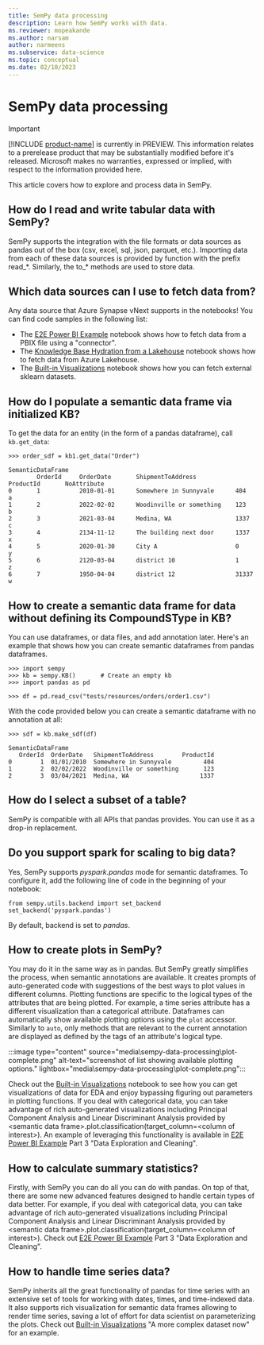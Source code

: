 ```yaml
---
title: SemPy data processing
description: Learn how SemPy works with data.
ms.reviewer: mopeakande
ms.author: narsam
author: narmeens
ms.subservice: data-science
ms.topic: conceptual
ms.date: 02/10/2023
---
```


# SemPy data processing

> [!IMPORTANT]
> [!INCLUDE [product-name](../includes/product-name.md)] is currently in PREVIEW. This information relates to a prerelease product that may be substantially modified before it's released. Microsoft makes no warranties, expressed or implied, with respect to the information provided here.

This article covers how to explore and process data in SemPy.

## How do I read and write tabular data with SemPy?

SemPy supports the integration with the file formats or data sources as pandas out of the box (csv, excel, sql, json, parquet, etc.). Importing data from each of these data sources is provided by function with the prefix read_\*. Similarly, the to_\* methods are used to store data.  

## Which data sources can I use to fetch data from?

Any data source that Azure Synapse vNext supports in the notebooks! You can find code samples in the following list:

- The [E2E Power BI Example](e2e-powerbi-example.md) notebook shows how to fetch data from a PBIX file using a "connector".
- The [Knowledge Base Hydration from a Lakehouse](sempy-kb-hydration-lakehouse.md) notebook shows how to fetch data from Azure Lakehouse.
- The [Built-in Visualizations](sempy-built-in-visualizations.md) notebook shows how you can fetch external sklearn datasets.

## How do I populate a semantic data frame via initialized KB?

To get the data for an entity (in the form of a pandas dataframe), call `kb.get_data`:

```
>>> order_sdf = kb1.get_data("Order")
```

```
SemanticDataFrame
        OrderId     OrderDate       ShipmentToAddress           ProductId       NoAttribute
0       1           2010-01-01      Somewhere in Sunnyvale      404             a
1       2           2022-02-02      Woodinville or something    123             b
2       3           2021-03-04      Medina, WA                  1337            c
3       4           2134-11-12      The building next door      1337            x
4       5           2020-01-30      City A                      0               y
5       6           2120-03-04      district 10                 1               z
6       7           1950-04-04      district 12                 31337           w
```

## How to create a semantic data frame for data without defining its CompoundSType in KB?

You can use dataframes, or data files, and add annotation later. Here's an example that shows how you can create semantic dataframes from pandas dataframes.

```
>>> import sempy
>>> kb = sempy.KB()       # Create an empty kb
>>> import pandas as pd
```

```
>>> df = pd.read_csv("tests/resources/orders/order1.csv")
```

With the code provided below you can create a semantic dataframe with no annotation at all:

```
>>> sdf = kb.make_sdf(df)
```

```
SemanticDataFrame
   OrderId  OrderDate   ShipmentToAddress        ProductId
0        1  01/01/2010  Somewhere in Sunnyvale         404
1        2  02/02/2022  Woodinville or something       123
2        3  03/04/2021  Medina, WA                    1337
```

## How do I select a subset of a table?

SemPy is compatible with all APIs that pandas provides. You can use it as a drop-in replacement.

## Do you support spark for scaling to big data?

Yes, SemPy supports *pyspark.pandas* mode for semantic dataframes. To configure it, add the following line of code in the beginning of your notebook:

```
from sempy.utils.backend import set_backend
set_backend('pyspark.pandas')
```

By default, backend is set to *pandas*.

## How to create plots in SemPy?

You may do it in the same way as in pandas. But SemPy greatly simplifies the process, when semantic annotations are available. It creates prompts of auto-generated code with suggestions of the best ways to plot values in different columns. Plotting functions are specific to the logical types of the attributes that are being plotted. For example, a time series attribute has a different visualization than a categorical attribute. Dataframes can automatically show available plotting options using the `plot` accessor. Similarly to `auto`, only methods that are relevant to the current annotation are displayed as defined by the tags of an attribute's logical type.

:::image type="content" source="media\sempy-data-processing\plot-complete.png" alt-text="screenshot of list showing available plotting options." lightbox="media\sempy-data-processing\plot-complete.png":::

Check out the [Built-in Visualizations](sempy-built-in-visualizations.md) notebook to see how you can get visualizations of data for EDA and enjoy bypassing figuring out parameters in plotting functions. If you deal with categorical data, you can take advantage of rich auto-generated visualizations including Principal Component Analysis and Linear Discriminant Analysis provided by \<semantic data frame>.plot.classification(target_column=\<column of interest>). An example of leveraging this functionality is available in [E2E Power BI Example](e2e-powerbi-example.md) Part 3 "Data Exploration and Cleaning".

## How to calculate summary statistics?

Firstly, with SemPy you can do all you can do with pandas. On top of that, there are some new advanced features designed to handle certain types of data better. For example, if you deal with categorical data, you can take advantage of rich auto-generated visualizations including Principal Component Analysis and Linear Discriminant Analysis provided by \<semantic data frame>.plot.classification(target_column=\<column of interest>). Check out [E2E Power BI Example](e2e-powerbi-example.md) Part 3 "Data Exploration and Cleaning".

## How to handle time series data?

SemPy inherits all the great functionality of pandas for time series with an extensive set of tools for working with dates, times, and time-indexed data. It also supports rich visualization for semantic data frames allowing to render time series, saving a lot of effort for data scientist on parameterizing the plots. Check out [Built-in Visualizations](sempy-built-in-visualizations.md) "A more complex dataset now" for an example.
